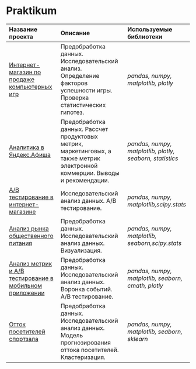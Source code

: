 # Praktikum
| Название проекта | Описание | Используемые библиотеки | 
| :---------------------- | :---------------------- | :---------------------- |
| [Интернет-магазин по продаже компьютерных игр](https://github.com/lizsergeeva1/Praktikum/blob/main/games_project/games_project.ipynb)| Предобработка данных. Исследовательский анализ. Определение факторов успешности игры. Проверка статистических гипотез.| *pandas, numpy, matplotlib, plotly* |
| [Аналитика в Яндекс.Афиша](https://github.com/lizsergeeva1/Praktikum/blob/main/analytics_afisha/Яндекс.Афиша.ipynb)| Предобработка данных. Рассчет продуктовых метрик, маркетинговых, а также метрик электронной коммерции. Выводы и рекомендации.| *pandas, numpy, matplotlib, plotly, seaborn, statistics* |
| [А/B тестирование в интернет-магазине](https://github.com/lizsergeeva1/Praktikum/blob/main/analytics_afisha/Яндекс.Афиша.ipynb)| Исследовательский анализ данных. A/B тестирование.| *pandas, numpy, matplotlib,scipy.stats* |
| [Анализ рынка общественного питания](https://github.com/lizsergeeva1/Praktikum/blob/main/rests/Анализ%20рынка%20общественного%20питания.ipynb)| Предобработка данных. Исследовательский анализ данных. Визуализация.| *pandas, numpy, matplotlib, seaborn,scipy.stats* |
| [Анализ метрик и A/B тестирование в мобильном приложении](https://github.com/lizsergeeva1/Praktikum/blob/main/apps/Аналитика%20в%20мобильном%20приложении.ipynb)| Предобработка данных. Исследовательский анализ данных. Воронка событий. A/B тестирование.| *pandas, numpy, matplotlib, seaborn, cmath, plotly* |
| [Отток посетителей спортзала](https://github.com/lizsergeeva1/Praktikum/blob/main/apps/Аналитика%20в%20мобильном%20приложении.ipynb)| Предобработка данных. Исследовательский анализ данных.  Модель прогнозирования оттока посетителей. Кластеризация.| *pandas, numpy, matplotlib, seaborn, sklearn* |
